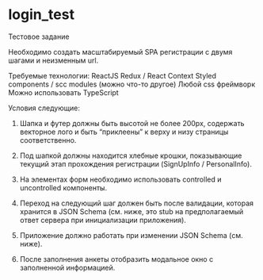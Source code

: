 # login_test

Тестовое задание

Необходимо создать масштабируемый SPA регистрации с двумя шагами и неизменным url.

Требуемые технологии:
ReactJS
Redux / React Context
Styled components / scc modules (можно что-то другое)
Любой css фреймворк 
Можно использовать TypeScript

Условия следующие:

1. Шапка и футер должны быть высотой не более 200px, содержать векторное лого и быть “приклеены” к верху и низу страницы соответственно.

2. Под шапкой должны находится хлебные крошки, показывающие текущий этап прохождения регистрации (SignUpInfo / PersonalInfo).

3. На элементах форм необходимо использовать controlled и uncontrolled компоненты.

4. Переход на следующий шаг должен быть после валидации, которая хранится в JSON Schema (см. ниже, это stub на предполагаемый ответ сервера при инициализации приложения).

5. Приложение должно работать при изменении JSON Schema (см. ниже).

6. После заполнения анкеты отобразить модальное окно с заполненной информацией.
